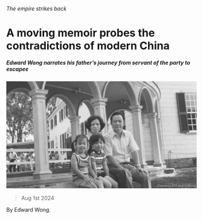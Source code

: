 ###### The empire strikes back

# A moving memoir probes the contradictions of modern China 

##### Edward Wong narrates his father’s journey from servant of the party to escapee 

![image](images/20240803_CUP506.jpg) 

> Aug 1st 2024 

By Edward Wong. 

